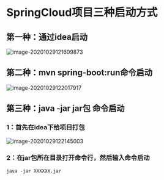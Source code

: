 # SpringCloud项目三种启动方式

## 第一种：通过idea启动

![image-20201029121609873](https://cdn.phpmianshi.cn/PicGo/image-20201029121609873.png)

## 第二种：mvn spring-boot:run命令启动

![image-20201029122017917](https://cdn.phpmianshi.cn/PicGo/image-20201029122017917.png)

## 第三种：java -jar jar包 命令启动

### 1：首先在idea下给项目打包

![image-20201029122145003](https://cdn.phpmianshi.cn/PicGo/image-20201029122145003.png)

### 2：在jar包所在目录打开命令行，然后输入命令启动

```shell
java -jar XXXXXX.jar
```

